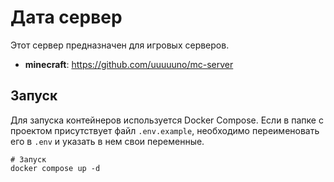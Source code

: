 # Дата сервер

Этот сервер предназначен для игровых серверов.

- **minecraft**: https://github.com/uuuuuno/mc-server

## Запуск

Для запуска контейнеров используется Docker Compose. Если в папке с проектом присутствует файл `.env.example`, необходимо переименовать его в `.env` и указать в нем свои переменные.

```shell
# Запуск
docker compose up -d
```